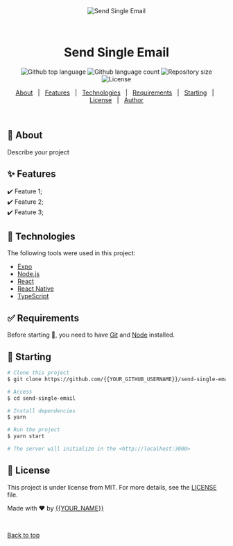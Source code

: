 <div align="center" id="top"> 
  <img src="./.github/app.gif" alt="Send Single Email" />

  &#xa0;

  <!-- <a href="https://sendsingleemail.netlify.app">Demo</a> -->
</div>

<h1 align="center">Send Single Email</h1>

<p align="center">
  <img alt="Github top language" src="https://img.shields.io/github/languages/top/{{YOUR_GITHUB_USERNAME}}/send-single-email?color=56BEB8">

  <img alt="Github language count" src="https://img.shields.io/github/languages/count/{{YOUR_GITHUB_USERNAME}}/send-single-email?color=56BEB8">

  <img alt="Repository size" src="https://img.shields.io/github/repo-size/{{YOUR_GITHUB_USERNAME}}/send-single-email?color=56BEB8">

  <img alt="License" src="https://img.shields.io/github/license/{{YOUR_GITHUB_USERNAME}}/send-single-email?color=56BEB8">

  <!-- <img alt="Github issues" src="https://img.shields.io/github/issues/{{YOUR_GITHUB_USERNAME}}/send-single-email?color=56BEB8" /> -->

  <!-- <img alt="Github forks" src="https://img.shields.io/github/forks/{{YOUR_GITHUB_USERNAME}}/send-single-email?color=56BEB8" /> -->

  <!-- <img alt="Github stars" src="https://img.shields.io/github/stars/{{YOUR_GITHUB_USERNAME}}/send-single-email?color=56BEB8" /> -->
</p>

<!-- Status -->

<!-- <h4 align="center"> 
	🚧  Send Single Email 🚀 Under construction...  🚧
</h4> 

<hr> -->

<p align="center">
  <a href="#dart-about">About</a> &#xa0; | &#xa0; 
  <a href="#sparkles-features">Features</a> &#xa0; | &#xa0;
  <a href="#rocket-technologies">Technologies</a> &#xa0; | &#xa0;
  <a href="#white_check_mark-requirements">Requirements</a> &#xa0; | &#xa0;
  <a href="#checkered_flag-starting">Starting</a> &#xa0; | &#xa0;
  <a href="#memo-license">License</a> &#xa0; | &#xa0;
  <a href="https://github.com/{{YOUR_GITHUB_USERNAME}}" target="_blank">Author</a>
</p>

<br>

## :dart: About ##

Describe your project

## :sparkles: Features ##

:heavy_check_mark: Feature 1;\
:heavy_check_mark: Feature 2;\
:heavy_check_mark: Feature 3;

## :rocket: Technologies ##

The following tools were used in this project:

- [Expo](https://expo.io/)
- [Node.js](https://nodejs.org/en/)
- [React](https://pt-br.reactjs.org/)
- [React Native](https://reactnative.dev/)
- [TypeScript](https://www.typescriptlang.org/)

## :white_check_mark: Requirements ##

Before starting :checkered_flag:, you need to have [Git](https://git-scm.com) and [Node](https://nodejs.org/en/) installed.

## :checkered_flag: Starting ##

```bash
# Clone this project
$ git clone https://github.com/{{YOUR_GITHUB_USERNAME}}/send-single-email

# Access
$ cd send-single-email

# Install dependencies
$ yarn

# Run the project
$ yarn start

# The server will initialize in the <http://localhost:3000>
```

## :memo: License ##

This project is under license from MIT. For more details, see the [LICENSE](LICENSE.md) file.


Made with :heart: by <a href="https://github.com/{{YOUR_GITHUB_USERNAME}}" target="_blank">{{YOUR_NAME}}</a>

&#xa0;

<a href="#top">Back to top</a>
